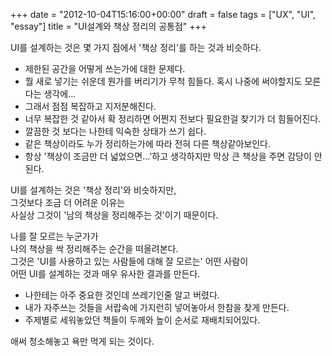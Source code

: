 +++
date = "2012-10-04T15:16:00+00:00"
draft = false
tags = ["UX", "UI", "essay"]
title = "UI설계와 책상 정리의 공통점"
+++
<p>UI를 설계하는 것은 몇 가지 점에서 '책상 정리'를 하는 것과 비슷하다.</p>&#13;
<ul><li>제한된 공간을 어떻게 쓰는가에 대한 문제다.</li>&#13;
<li>뭘 새로 넣기는 쉬운데 뭔가를 버리기가 무척 힘들다. 혹시 나중에 써야할지도 모른다는 생각에...</li>&#13;
<li>그래서 점점 복잡하고 지저분해진다.</li>&#13;
<li>너무 복잡한 것 같아서 확 정리하면 어쩐지 전보다 필요한걸 찾기가 더 힘들어진다.</li>&#13;
<li>깔끔한 것 보다는 나한테 익숙한 상태가 쓰기 쉽다.</li>&#13;
<li>같은 책상이라도 누가 정리하는가에 따라 전혀 다른 책상같아보인다.</li>&#13;
<li>항상 '책상이 조금만 더 넓었으면...'하고 생각하지만 막상 큰 책상을 주면 감당이 안된다.</li>&#13;
</ul><p>UI를 설계하는 것은 '책상 정리'와 비슷하지만,<br />그것보다 조금 더 어려운 이유는<br />사실상 그것이 '남의 책상을 정리해주는 것'이기 때문이다.</p>&#13;
<p>나를 잘 모르는 누군가가<br />나의 책상을 싹 정리해주는 순간을 떠올려본다.<br />그것은 'UI를 사용하고 있는 사람들에 대해 잘 모르는' 어떤 사람이<br />어떤 UI를 설계하는 것과 매우 유사한 결과를 만든다.</p>&#13;
<ul><li>나한테는 아주 중요한 것인데 쓰레기인줄 알고 버렸다.</li>&#13;
<li>내가 자주쓰는 것들을 서랍속에 가지런히 넣어놓아서 한참을 찾게 만든다.</li>&#13;
<li>주제별로 세워놓았던 책들이 두께와 높이 순서로 재배치되어있다.</li>&#13;
</ul><p>애써 청소해놓고 욕만 먹게 되는 것이다.</p> 